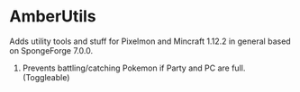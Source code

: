 # AmberUtils
Adds utility tools and stuff for Pixelmon and Mincraft 1.12.2 in general based on SpongeForge 7.0.0.

1. Prevents battling/catching Pokemon if Party and PC are full. (Toggleable)